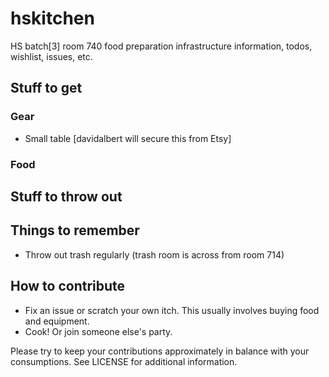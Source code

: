 hskitchen
=========

HS batch[3] room 740 food preparation infrastructure information, todos, wishlist, issues, etc.

## Stuff to get

### Gear

+ Small table [davidalbert will secure this from Etsy]

### Food



## Stuff to throw out



## Things to remember

+ Throw out trash regularly (trash room is across from room 714)

## How to contribute

+ Fix an issue or scratch your own itch. This usually involves buying food and equipment.
+ Cook! Or join someone else's party.

Please try to keep your contributions approximately in balance with your consumptions. See LICENSE for additional information.
